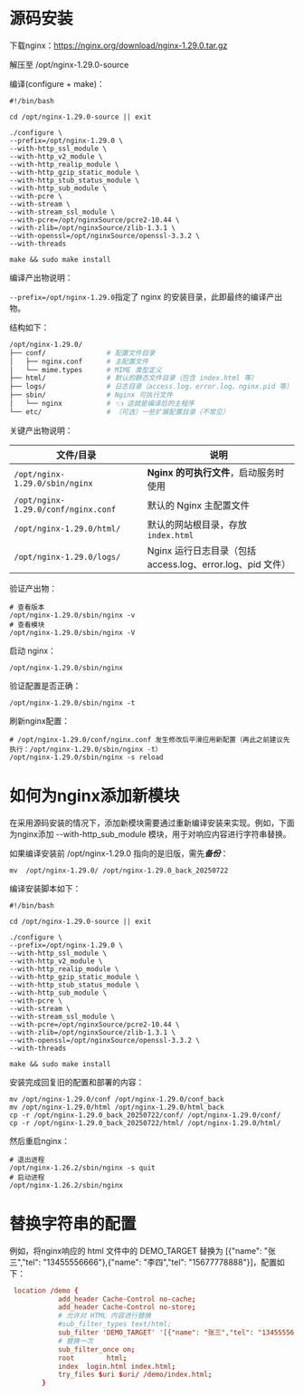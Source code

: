 # **源码安装**

下载nginx：https://nginx.org/download/nginx-1.29.0.tar.gz

解压至 /opt/nginx-1.29.0-source

编译(configure + make)：

```shell
#!/bin/bash

cd /opt/nginx-1.29.0-source || exit

./configure \
--prefix=/opt/nginx-1.29.0 \
--with-http_ssl_module \
--with-http_v2_module \
--with-http_realip_module \
--with-http_gzip_static_module \
--with-http_stub_status_module \
--with-http_sub_module \
--with-pcre \
--with-stream \
--with-stream_ssl_module \
--with-pcre=/opt/nginxSource/pcre2-10.44 \
--with-zlib=/opt/nginxSource/zlib-1.3.1 \
--with-openssl=/opt/nginxSource/openssl-3.3.2 \
--with-threads

make && sudo make install
```

编译产出物说明：

`--prefix=/opt/nginx-1.29.0`指定了 nginx 的安装目录，此即最终的编译产出物。

结构如下：

```bash
/opt/nginx-1.29.0/
├── conf/               # 配置文件目录
│   ├── nginx.conf      # 主配置文件
│   └── mime.types      # MIME 类型定义
├── html/               # 默认的静态文件目录（包含 index.html 等）
├── logs/               # 日志目录（access.log、error.log、nginx.pid 等）
├── sbin/               # Nginx 可执行文件
│   └── nginx           # 👈 这就是编译后的主程序
└── etc/                # （可选）一些扩展配置目录（不常见）
```

关键产出物说明：

| 文件/目录                           | 说明                                                       |
| ----------------------------------- | ---------------------------------------------------------- |
| `/opt/nginx-1.29.0/sbin/nginx`      | **Nginx 的可执行文件**，启动服务时使用                     |
| `/opt/nginx-1.29.0/conf/nginx.conf` | 默认的 Nginx 主配置文件                                    |
| `/opt/nginx-1.29.0/html/`           | 默认的网站根目录，存放 `index.html`                        |
| `/opt/nginx-1.29.0/logs/`           | Nginx 运行日志目录（包括 access.log、error.log、pid 文件） |

验证产出物：

```shell
# 查看版本
/opt/nginx-1.29.0/sbin/nginx -v
# 查看模块
/opt/nginx-1.29.0/sbin/nginx -V
```

启动 nginx：

```shell
/opt/nginx-1.29.0/sbin/nginx
```

验证配置是否正确：

```she
/opt/nginx-1.29.0/sbin/nginx -t
```

刷新nginx配置：

```shell
# /opt/nginx-1.29.0/conf/nginx.conf 发生修改后平滑应用新配置（再此之前建议先执行：/opt/nginx-1.29.0/sbin/nginx -t）
/opt/nginx-1.29.0/sbin/nginx -s reload
```



# 如何为nginx添加新模块

在采用源码安装的情况下，添加新模块需要通过重新编译安装来实现。例如，下面为nginx添加 --with-http_sub_module 模块，用于对响应内容进行字符串替换。

如果编译安装前 /opt/nginx-1.29.0 指向的是旧版，需先***备份***：

```shell
mv  /opt/nginx-1.29.0/ /opt/nginx-1.29.0_back_20250722
```

编译安装脚本如下：

```shell
#!/bin/bash

cd /opt/nginx-1.29.0-source || exit

./configure \
--prefix=/opt/nginx-1.29.0 \
--with-http_ssl_module \
--with-http_v2_module \
--with-http_realip_module \
--with-http_gzip_static_module \
--with-http_stub_status_module \
--with-http_sub_module \
--with-pcre \
--with-stream \
--with-stream_ssl_module \
--with-pcre=/opt/nginxSource/pcre2-10.44 \
--with-zlib=/opt/nginxSource/zlib-1.3.1 \
--with-openssl=/opt/nginxSource/openssl-3.3.2 \
--with-threads

make && sudo make install
```

安装完成回复旧的配置和部署的内容：

```shell
mv /opt/nginx-1.29.0/conf /opt/nginx-1.29.0/conf_back
mv /opt/nginx-1.29.0/html /opt/nginx-1.29.0/html_back
cp -r /opt/nginx-1.29.0_back_20250722/conf/ /opt/nginx-1.29.0/conf/
cp -r /opt/nginx-1.29.0_back_20250722/html/ /opt/nginx-1.29.0/html/
```

然后重启nginx：

```shell
# 退出进程
/opt/nginx-1.26.2/sbin/nginx -s quit
# 启动进程
/opt/nginx-1.26.2/sbin/nginx
```

# 替换字符串的配置

例如，将nginx响应的 html 文件中的 DEMO_TARGET 替换为 [{"name": "张三","tel": "13455556666"},{"name": "李四","tel": "15677778888"}]，配置如下：

```conf
 location /demo {
            add_header Cache-Control no-cache;
            add_header Cache-Control no-store;
            # 允许对 HTML 内容进行替换
            #sub_filter_types text/html;
            sub_filter 'DEMO_TARGET' '[{"name": "张三","tel": "13455556666"},{"name": "李四","tel": "15677778888"}]';
            # 替换一次
            sub_filter_once on;
            root        html;
            index  login.html index.html;
            try_files $uri $uri/ /demo/index.html;
        }
```

